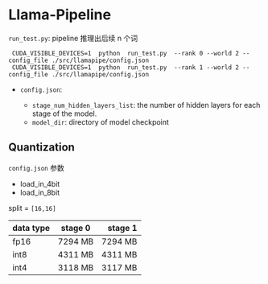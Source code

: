 # Llama-Pipeline

`run_test.py`: pipeline 推理出后续 n 个词

```
 CUDA_VISIBLE_DEVICES=1  python  run_test.py  --rank 0 --world 2 --config_file ./src/llamapipe/config.json
 CUDA_VISIBLE_DEVICES=1  python  run_test.py  --rank 1 --world 2 --config_file ./src/llamapipe/config.json

```

- `config.json`:

  - `stage_num_hidden_layers_list`: the number of hidden layers for each stage of the model.
  - `model_dir`: directory of model checkpoint

## Quantization

`config.json` 参数

- load_in_4bit
- load_in_8bit

split = `[16,16]`

| data type | stage 0 | stage 1 |
| :-------- | :-----: | ------: |
| fp16      | 7294 MB | 7294 MB |
| int8      | 4311 MB | 4311 MB |
| int4      | 3118 MB | 3117 MB |
